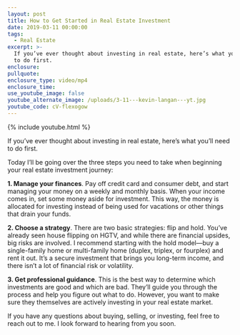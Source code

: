 ```yaml
---
layout: post
title: How to Get Started in Real Estate Investment
date: 2019-03-11 00:00:00
tags:
  - Real Estate
excerpt: >-
  If you’ve ever thought about investing in real estate, here’s what you’ll need
  to do first.
enclosure:
pullquote:
enclosure_type: video/mp4
enclosure_time:
use_youtube_image: false
youtube_alternate_image: /uploads/3-11---kevin-langan---yt.jpg
youtube_code: cV-flexogow
---
```


{% include youtube.html %}

If you’ve ever thought about investing in real estate, here’s what you’ll need to do first.

Today I’ll be going over the three steps you need to take when beginning your real estate investment journey:

**1. Manage your finances**. Pay off credit card and consumer debt, and start managing your money on a weekly and monthly basis. When your income comes in, set some money aside for investment. This way, the money is allocated for investing instead of being used for vacations or other things that drain your funds.

**2. Choose a strategy**. There are two basic strategies: flip and hold. You’ve already seen house flipping on HGTV, and while there are financial upsides, big risks are involved. I recommend starting with the hold model—buy a single-family home or multi-family home (duplex, triplex, or fourplex) and rent it out. It’s a secure investment that brings you long-term income, and there isn’t a lot of financial risk or volatility.

**3. Get professional guidance**. This is the best way to determine which investments are good and which are bad. They’ll guide you through the process and help you figure out what to do. However, you want to make sure they themselves are actively investing in your real estate market.

If you have any questions about buying, selling, or investing, feel free to reach out to me. I look forward to hearing from you soon.